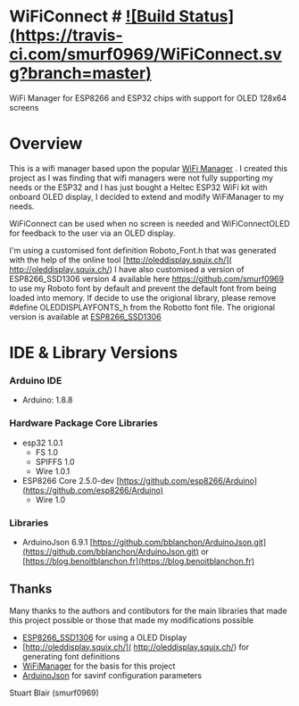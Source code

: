 # WiFiConnect # [![Build Status] (https://travis-ci.com/smurf0969/WiFiConnect.svg?branch=master)](https://travis-ci.com/smurf0969/WiFiConnect)
WiFi Manager for ESP8266 and ESP32 chips with support for OLED 128x64 screens

# Overview
This is a wifi manager based upon the popular [WiFi Manager](https://github.com/tzapu/WiFiManager) .
I created this project as I was finding that wifi managers were not fully supporting my needs or the ESP32 and I has just bought a Heltec ESP32 WiFi kit with onboard OLED display, I decided to extend and modify WiFiManager to my needs.

WiFiConnect can be used when no screen is needed and WiFiConnectOLED for feedback to the user via an OLED display.

I'm using a customised font definition Roboto_Font.h that was generated with the help of the online tool [http://oleddisplay.squix.ch/]( http://oleddisplay.squix.ch/)
I have also customised a version of ESP8266_SSD1306 version 4 available here https://github.com/smurf0969 to use my Roboto font by default and prevent the default font from being loaded into memory.
If decide to use the origional library, please remove #define OLEDDISPLAYFONTS_h from the Robotto font file.
The origional version is available at [ESP8266_SSD1306](https://github.com/squix78/esp8266-oled-ssd1306.git)

# IDE & Library Versions
### Arduino IDE
  - Arduino: 1.8.8

### Hardware Package Core Libraries
  - esp32 1.0.1
    - FS 1.0
    - SPIFFS 1.0
    - Wire 1.0.1
  - ESP8266 Core 2.5.0-dev [https://github.com/esp8266/Arduino](https://github.com/esp8266/Arduino)
    - Wire 1.0
### Libraries
  - ArduinoJson 6.9.1 [https://github.com/bblanchon/ArduinoJson.git](https://github.com/bblanchon/ArduinoJson.git) or [https://blog.benoitblanchon.fr](https://blog.benoitblanchon.fr)

## Thanks
Many thanks to the authors and contibutors for the main libraries that made this project possible or those that made my modifications possible 
* [ESP8266_SSD1306](https://github.com/squix78/esp8266-oled-ssd1306.git) for using a OLED Display
* [http://oleddisplay.squix.ch/]( http://oleddisplay.squix.ch/) for generating font definitions
* [WiFiManager](https://github.com/tzapu/WiFiManager) for the basis for this project
* [ArduinoJson](https://github.com/bblanchon/ArduinoJson) for savinf configuration parameters

Stuart Blair (smurf0969)
